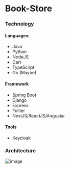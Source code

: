 # Book-Store
### Technology
#### Languages:
- Java
- Python
- NodeJS
- Dart
- TypeScript
- Go (Maybe)

#### Framework
- Spring Boot
- Django
- Express
- Fullter
- NextJS/ReactJS/Angualar

#### Tools
- Keycloak

### Architecture
![image](https://user-images.githubusercontent.com/101847895/221367004-97a9d5ab-bf09-4a92-93a6-409aa3fc82d8.png)
